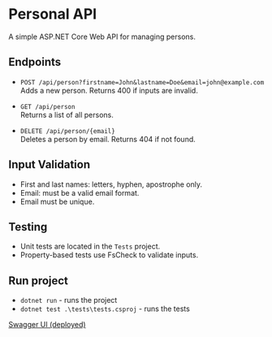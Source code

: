 # Personal API

A simple ASP.NET Core Web API for managing persons.

## Endpoints

- `POST /api/person?firstname=John&lastname=Doe&email=john@example.com`  
  Adds a new person. Returns 400 if inputs are invalid.

- `GET /api/person`  
  Returns a list of all persons.

- `DELETE /api/person/{email}`  
  Deletes a person by email. Returns 404 if not found.

## Input Validation

- First and last names: letters, hyphen, apostrophe only.
- Email: must be a valid email format.
- Email must be unique.

## Testing

- Unit tests are located in the `Tests` project.
- Property-based tests use FsCheck to validate inputs.

## Run project

- `dotnet run` - runs the project
- `dotnet test .\tests\tests.csproj` - runs the tests

[Swagger UI (deployed)](https://personalapi-f3bcfedvhwdndxex.westeurope-01.azurewebsites.net/swagger/Index.html)
